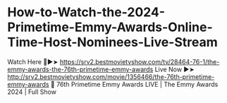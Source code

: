 # How-to-Watch-the-2024-Primetime-Emmy-Awards-Online-Time-Host-Nominees-Live-Stream
Watch Here 🎥►➤ https://srv2.bestmovietvshow.com/tv/28464-76-1/the-emmy-awards-the-76th-primetime-emmy-awards  Live Now ►➤ http://srv2.bestmovietvshow.com/movie/1356466/the-76th-primetime-emmy-awards  🔴 76th Primetime Emmy Awards LIVE | The Emmy Awards 2024 | Full Show
